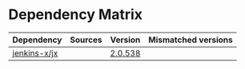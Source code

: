 # Dependency Matrix

Dependency | Sources | Version | Mismatched versions
---------- | ------- | ------- | -------------------
[jenkins-x/jx](https://github.com/jenkins-x/jx.git) |  | [2.0.538](https://github.com/jenkins-x/jx/releases/tag/v2.0.538) | 
